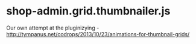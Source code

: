 shop-admin.grid.thumbnailer.js
==============================

Our own attempt at the pluginizying - http://tympanus.net/codrops/2013/10/23/animations-for-thumbnail-grids/
